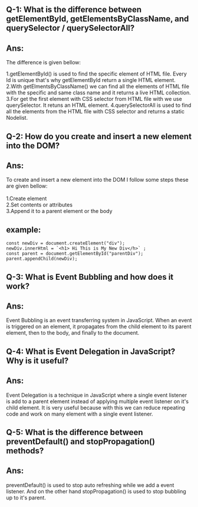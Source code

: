 ## Q-1: What is the difference between getElementById, getElementsByClassName, and querySelector / querySelectorAll?

## Ans:
The difference is given bellow:
   
   1.getElementById() is used to find the specific element of HTML file. Every Id is unique that's why getElementById return a single HTML element. 
   2.With getElmentsByClassName() we can find all the elements of HTML file with the specific and same class name and it returns a live HTML collection.                         3.For get the first element with CSS selector from HTML file with we use querySelector. It retuns an HTML element. 
   4.querySelectorAll is used to find all the elements from the HTML file with CSS selector and returns a static Nodelist.

## Q-2: How do you create and insert a new element into the DOM?

## Ans:<br>
To create and insert a new element into the DOM I follow some steps these are given bellow: <br> <br>
       1.Create element <br>
       2.Set contents or attributes <br>
       3.Append it to a parent element or the body<br>

## example:
    const newDiv = document.createElement("div"); 
    newDiv.innerHtml = `<h1> Hi This is My New Div</h>` ; 
    const parent = document.getElementById("parentDiv"); 
    parent.appendChild(newDiv);

## Q-3: What is Event Bubbling and how does it work? 

## Ans:<br>
Event Bubbling is an event transferring system in JavaScript. When an event is triggered on an element, it propagates from the child element to its parent element, then to the body, and finally to the document.

## Q-4: What is Event Delegation in JavaScript? Why is it useful? 

## Ans:<br>
Event Delegation is a technique in JavaScript where a single event listener is add to a parent element instead of applying multiple event listener on it's child element. It is very useful because with this we can reduce repeating code and work on many element with a single event listener.

## Q-5: What is the difference between preventDefault() and stopPropagation() methods? 

## Ans:<br>
preventDefault() is used to stop auto refreshing while we add a event listener. And on the other hand stopPropagation() is used to stop bubbling up to it's parent.
